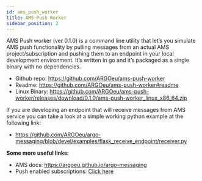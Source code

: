 ```yaml
---
id: ams_push_worker
title: AMS Push Worker
sidebar_position: 2
---
```


AMS Push worker (ver 0.1.0) is a command line utility that let’s you simulate AMS push functionality by pulling messages from an actual AMS project/subscription and pushing them to an endpoint in your local development environment. It’s written in go and it’s packaged as a single binary with no dependencies.


- Github repo: https://github.com/ARGOeu/ams-push-worker
- Readme: https://github.com/ARGOeu/ams-push-worker#readme
- Linux Binary: https://github.com/ARGOeu/ams-push-worker/releases/download/0.1.0/ams-push-worker_linux_x86_64.zip

If you are developing an endpoint that will receive messages from AMS service you can take a look at a simple working python example at the following link:

- https://github.com/ARGOeu/argo-messaging/blob/devel/examples/flask_receive_endpoint/receiver.py

**Some more useful links:**
- AMS docs: https://argoeu.github.io/argo-messaging
- Push enabled subscriptions: [Click here](api_advanced/api_subs.md#push)
